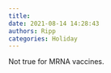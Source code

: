 ```yaml
---
title: 
date: 2021-08-14 14:28:43
authors: Ripp
categories: Holiday
---
```


 Not true for MRNA vaccines.